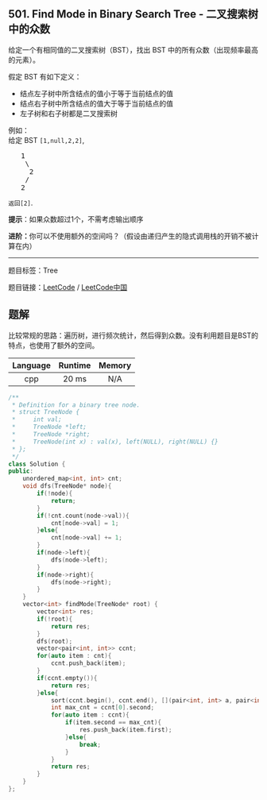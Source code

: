 ## 501. Find Mode in Binary Search Tree - 二叉搜索树中的众数

<!--If you want to use the English description, use `question.content` instead-->

<p>给定一个有相同值的二叉搜索树（BST），找出 BST 中的所有众数（出现频率最高的元素）。</p>

<p>假定 BST 有如下定义：</p>

<ul>
	<li>结点左子树中所含结点的值小于等于当前结点的值</li>
	<li>结点右子树中所含结点的值大于等于当前结点的值</li>
	<li>左子树和右子树都是二叉搜索树</li>
</ul>

<p>例如：<br>
给定 BST <code>[1,null,2,2]</code>,</p>

<pre>   1
    \
     2
    /
   2
</pre>

<p><code>返回[2]</code>.</p>

<p><strong>提示</strong>：如果众数超过1个，不需考虑输出顺序</p>

<p><strong>进阶：</strong>你可以不使用额外的空间吗？（假设由递归产生的隐式调用栈的开销不被计算在内）</p>



-----

题目标签：Tree

题目链接：[LeetCode](https://leetcode.com/problems/find-mode-in-binary-search-tree/description/)  /  [LeetCode中国](https://leetcode-cn.com/problems/find-mode-in-binary-search-tree/description/)

## 题解

比较常规的思路：遍历树，进行频次统计，然后得到众数。没有利用题目是BST的特点，也使用了额外的空间。

| Language | Runtime | Memory |
|:---:|:---:|:---:|
| cpp  | 20  ms | N/A |

```cpp
/**
 * Definition for a binary tree node.
 * struct TreeNode {
 *     int val;
 *     TreeNode *left;
 *     TreeNode *right;
 *     TreeNode(int x) : val(x), left(NULL), right(NULL) {}
 * };
 */
class Solution {
public:
    unordered_map<int, int> cnt;
    void dfs(TreeNode* node){
        if(!node){
            return;
        }
        if(!cnt.count(node->val)){
            cnt[node->val] = 1;
        }else{
            cnt[node->val] += 1;
        }
        if(node->left){
            dfs(node->left);
        }
        if(node->right){
            dfs(node->right);
        }
    }
    vector<int> findMode(TreeNode* root) {
        vector<int> res;
        if(!root){
            return res;
        }
        dfs(root);
        vector<pair<int, int>> ccnt;
        for(auto item : cnt){
            ccnt.push_back(item);
        }
        if(ccnt.empty()){
            return res;
        }else{
            sort(ccnt.begin(), ccnt.end(), [](pair<int, int> a, pair<int, int> b){ return a.second > b.second; });
            int max_cnt = ccnt[0].second;
            for(auto item : ccnt){
                if(item.second == max_cnt){
                    res.push_back(item.first);
                }else{
                    break;
                }
            }
            return res;
        }
    }
};
```
